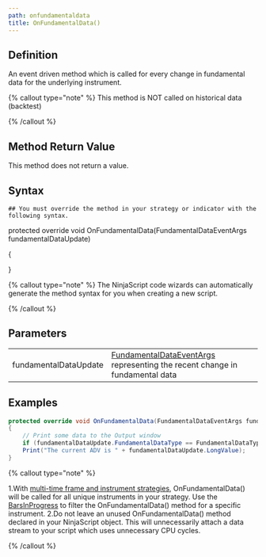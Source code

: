 ```yaml
---
path: onfundamentaldata
title: OnFundamentalData()
---
```


## Definition

An event driven method which is called for every change in fundamental data for the underlying instrument.

{% callout type="note" %}
This method is NOT called on historical data (backtest)

{% /callout %}

## Method Return Value

This method does not return a value.

## Syntax

`## You must override the method in your strategy or indicator with the following syntax.`

protected override void OnFundamentalData(FundamentalDataEventArgs fundamentalDataUpdate)

{

}

{% callout type="note" %}
The NinjaScript code wizards can automatically generate the method syntax for you when creating a new script.

{% /callout %}

## Parameters

|  |  |
| --- | --- |
| fundamentalDataUpdate | [FundamentalDataEventArgs](fundamentaldataeventargs) representing the recent change in fundamental data |

## Examples

```csharp
protected override void OnFundamentalData(FundamentalDataEventArgs fundamentalDataUpdate)
{
    // Print some data to the Output window
    if (fundamentalDataUpdate.FundamentalDataType == FundamentalDataType.AverageDailyVolume)
    Print("The current ADV is " + fundamentalDataUpdate.LongValue);
}
```

{% callout type="note" %}

1.With [multi-time frame and instrument strategies](multi-time_frame__instruments), OnFundamentalData() will be called for all unique instruments in your strategy. Use the [BarsInProgress](barsinprogress) to filter the OnFundamentalData() method for a specific instrument. 2.Do not leave an unused OnFundamentalData() method declared in your NinjaScript object. This will unnecessarily attach a data stream to your script which uses unnecessary CPU cycles.

{% /callout %}
